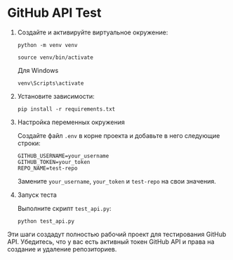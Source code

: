 # GitHub API Test

1. Создайте и активируйте виртуальное окружение:

    ```
    python -m venv venv
    ```
    ```
    source venv/bin/activate
    ```
    
    Для Windows
    ```
   venv\Scripts\activate
    ```

2. Установите зависимости:

    ```
    pip install -r requirements.txt
    ```

3. Настройка переменных окружения

    Создайте файл `.env` в корне проекта и добавьте в него следующие строки:
    ```
    GITHUB_USERNAME=your_username
    GITHUB_TOKEN=your_token
    REPO_NAME=test-repo
    ```
    Замените `your_username`, `your_token` и `test-repo` на свои значения.

4. Запуск теста

    Выполните скрипт `test_api.py`:

    ```
    python test_api.py
    ```

Эти шаги создадут полностью рабочий проект для тестирования GitHub API. Убедитесь, что у вас есть активный токен GitHub API и права на создание и удаление репозиториев.
